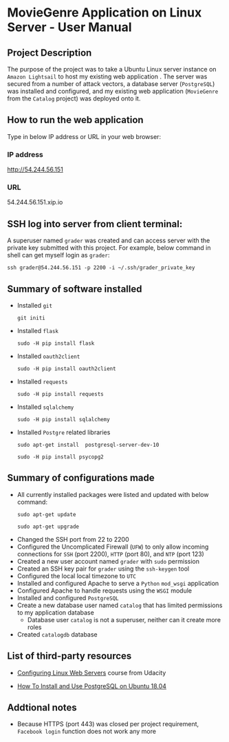 # MovieGenre Application on Linux Server - User Manual
## Project Description
The purpose of the project was to take a Ubuntu Linux server instance on `Amazon Lightsail` to host my existing web application . The server was secured from a number of attack vectors, a database server (`PostgreSQL`) was installed and configured, and my existing web application (`MovieGenre` from the `Catalog` project) was deployed onto it.

## How to run the web application
Type in below IP address or URL in your web browser:
### IP address
http://54.244.56.151

### URL 
54.244.56.151.xip.io

## SSH log into server from client terminal:
A superuser named `grader` was created and can access server with the private key submitted with this project. For example, below command in shell can get myself login as `grader`:
```shell
ssh grader@54.244.56.151 -p 2200 -i ~/.ssh/grader_private_key
```


## Summary of software installed
* Installed `git`
  ```shell 
  git initi
  ```

* Installed `flask`
  ```shell
  sudo -H pip install flask
  ```
* Installed `oauth2client`
  ```shell 
  sudo -H pip install oauth2client
  ```
* Installed `requests`
  ```shell
  sudo -H pip install requests
  ```
* Installed `sqlalchemy`
  ```shell
  sudo -H pip install sqlalchemy

* Installed `Postgre` related libraries
  ```shell
  sudo apt-get install  postgresql-server-dev-10
    ```
  ```shell
  sudo -H pip install psycopg2
  ```

## Summary of configurations made
* All currently installed packages were listed and updated with below command:
  ```shell 
  sudo apt-get update
  ```
  ```shell 
  sudo apt-get upgrade
  ```
* Changed the SSH port from 22 to 2200
*  Configured the Uncomplicated Firewall (`UFW`) to only allow incoming connections for `SSH` (port 2200), `HTTP` (port 80), and `NTP` (port 123)
*  Created a new user account named `grader` with `sudo` permission
*  Created an SSH key pair for `grader` using the `ssh-keygen` tool
*  Configured the local local timezone to `UTC`
*  Installed and configured Apache to serve a `Python` `mod_wsgi` application
*  Configured Apache to handle requests using the `WSGI` module
*  Installed and configured `PostgreSQL`
*  Create a new database user named `catalog` that has limited permissions to my  application database
   *  Database user `catalog` is not a superuser, neither can it create more roles
*  Created `catalogdb` database


## List of third-party resources 
* [Configuring Linux Web Servers](https://classroom.udacity.com/courses/ud299) course from Udacity

* [How To Install and Use PostgreSQL on Ubuntu 18.04](https://www.digitalocean.com/community/tutorials/how-to-install-and-use-postgresql-on-ubuntu-18-04)

## Addtional notes
- Because HTTPS (port 443) was closed per project requirement, `Facebook login` function does not work any more